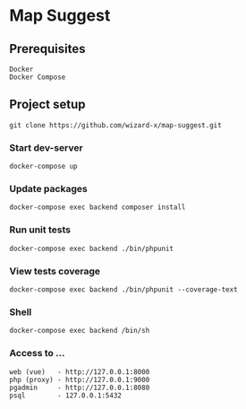 # Map Suggest

## Prerequisites
```
Docker
Docker Compose
```

## Project setup
```
git clone https://github.com/wizard-x/map-suggest.git
```

### Start dev-server
```
docker-compose up
```

### Update packages
```
docker-compose exec backend composer install
```

### Run unit tests
```
docker-compose exec backend ./bin/phpunit
```

### View tests coverage
```
docker-compose exec backend ./bin/phpunit --coverage-text
```

### Shell
```
docker-compose exec backend /bin/sh
```

### Access to ...
```
web (vue)   - http://127.0.0.1:8000
php (proxy) - http://127.0.0.1:9000
pgadmin     - http://127.0.0.1:8080
psql        - 127.0.0.1:5432
```